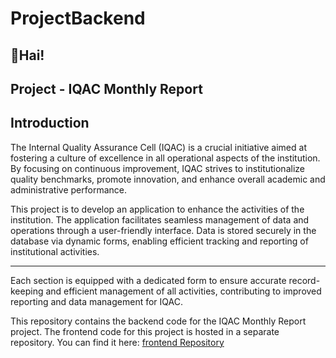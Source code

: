 # ProjectBackend

## 👋Hai!

## Project - IQAC Monthly Report

## Introduction
The Internal Quality Assurance Cell (IQAC) is a crucial initiative aimed at fostering a culture of excellence in all operational aspects of the institution. By focusing on continuous improvement, IQAC strives to institutionalize quality benchmarks, promote innovation, and enhance overall academic and administrative performance.

This project is to develop an application to enhance the activities of the institution. The application facilitates seamless management of data and operations through a user-friendly interface. Data is stored securely in the database via dynamic forms, enabling efficient tracking and reporting of institutional activities.

---

Each section is equipped with a dedicated form to ensure accurate record-keeping and efficient management of all activities, contributing to improved reporting and data management for IQAC.

This repository contains the backend code for the IQAC Monthly Report project. The frontend code for this project is hosted in a separate repository. You can find it here:
[frontend Repository](https://github.com/Balapraveena30/ProjectFrontend.git)
